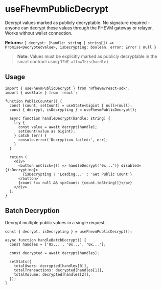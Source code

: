 # useFhevmPublicDecrypt

Decrypt values marked as publicly decryptable. No signature required - anyone can decrypt these values through the FHEVM gateway or relayer. Works without wallet connection.

**Returns:** `{ decrypt: (handle: string | string[]) => Promise<DecryptedValue>, isDecrypting: boolean, error: Error | null }`

> **Note:** Values must be explicitly marked as publicly decryptable in the smart contract using `TFHE.allowThis(handle)`.

## Usage

```tsx
import { useFhevmPublicDecrypt } from '@fhevm/react-sdk';
import { useState } from 'react';

function PublicCounter() {
  const [count, setCount] = useState<bigint | null>(null);
  const { decrypt, isDecrypting } = useFhevmPublicDecrypt();

  async function handleDecrypt(handle: string) {
    try {
      const value = await decrypt(handle);
      setCount(value as bigint);
    } catch (err) {
      console.error('Decryption failed:', err);
    }
  }

  return (
    <div>
      <button onClick={() => handleDecrypt('0x...')} disabled={isDecrypting}>
        {isDecrypting ? 'Loading...' : 'Get Public Count'}
      </button>
      {count !== null && <p>Count: {count.toString()}</p>}
    </div>
  );
}
```

## Batch Decryption

Decrypt multiple public values in a single request:

```tsx
const { decrypt, isDecrypting } = useFhevmPublicDecrypt();

async function handleBatchDecrypt() {
  const handles = ['0x...', '0x...', '0x...'];
  
  const decrypted = await decrypt(handles);
  
  setStats({
    totalUsers: decrypted[handles[0]],
    totalTransactions: decrypted[handles[1]],
    totalVolume: decrypted[handles[2]],
  });
}
```